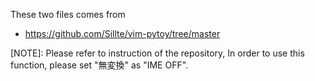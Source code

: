 These two files comes from   
* https://github.com/Sillte/vim-pytoy/tree/master

[NOTE]: 
Please refer to instruction of the repository, 
In order to use this function, please set 
"無変換" as "IME OFF". 
